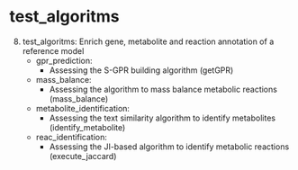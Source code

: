 # test_algoritms

8.  test_algoritms: Enrich gene, metabolite and reaction annotation of a reference model
	- gpr_prediction: 
		- Assessing the S-GPR building algorithm (getGPR) 
	- mass_balance: 
		- Assessing the algorithm to mass balance metabolic reactions (mass_balance)
	- metabolite_identification: 
		- Assessing the text similarity algorithm to identify metabolites (identify_metabolite)
	- reac_identification: 
		- Assessing the JI-based algorithm to identify metabolic reactions (execute_jaccard) 
